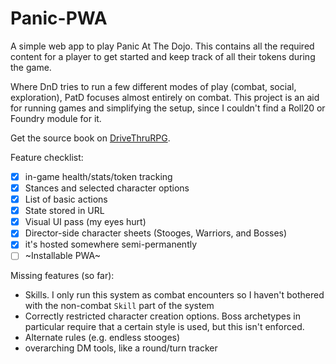 # Panic-PWA

A simple web app to play Panic At The Dojo. This contains all the required content for a player to get started and keep track of all their tokens during the game.

Where DnD tries to run a few different modes of play (combat, social, exploration), PatD focuses almost entirely on combat. This project is an aid for running games and simplifying the setup, since I couldn't find a Roll20 or Foundry module for it.

Get the source book on [DriveThruRPG](https://www.drivethrurpg.com/en/product/247607/panic-at-the-dojo).

Feature checklist:

- [x] in-game health/stats/token tracking
- [x] Stances and selected character options
- [x] List of basic actions
- [x] State stored in URL
- [x] Visual UI pass (my eyes hurt)
- [x] Director-side character sheets (Stooges, Warriors, and Bosses)
- [x] it's hosted somewhere semi-permanently
- [ ] ~Installable PWA~

Missing features (so far):

- Skills. I only run this system as combat encounters so I haven't bothered with the non-combat `Skill` part of the system
- Correctly restricted character creation options. Boss archetypes in particular require that a certain style is used, but this isn't enforced.
- Alternate rules (e.g. endless stooges)
- overarching DM tools, like a round/turn tracker
